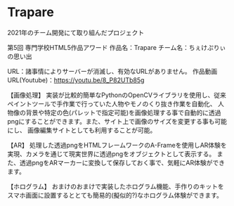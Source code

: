 # Trapare
2021年のチーム開発にて取り組んだプロジェクト

第5回 専門学校HTML5作品アワード
作品名：Trapare
チーム名：ちぇけぷりぃの思い出

URL：諸事情によりサーバーが消滅し、有効なURLがありません。
作品動画URL(Youtube)：https://youtu.be/8_P82UTb85g

【画像処理】
実装が比較的簡単なPythonのOpenCVライブラリを使用し、従来ペイントツールで手作業で行っていた人物やモノのくり抜き作業を自動化、
人物像の背景や特定の色(パレットで指定可能)を画像処理する事で自動的に透過pngにすることができます。また、サイト上で画像のサイズを変更する事も可能にし、
画像編集サイトとしても利用することが可能。

【AR】
処理した透過pngをHTMLフレームワークのA-Frameを使用しAR体験を実現、カメラを通じて現実世界に透過pngをオブジェクトとして表示する。
また、透過pngをARマーカーに変換して保存しておく事で、気軽にAR体験ができます。

【ホログラム】
おまけのおまけで実装したホログラム機能、手作りのキットをスマホ画面に設置するととても簡易的(擬似的?)なホログラム体験ができます。
